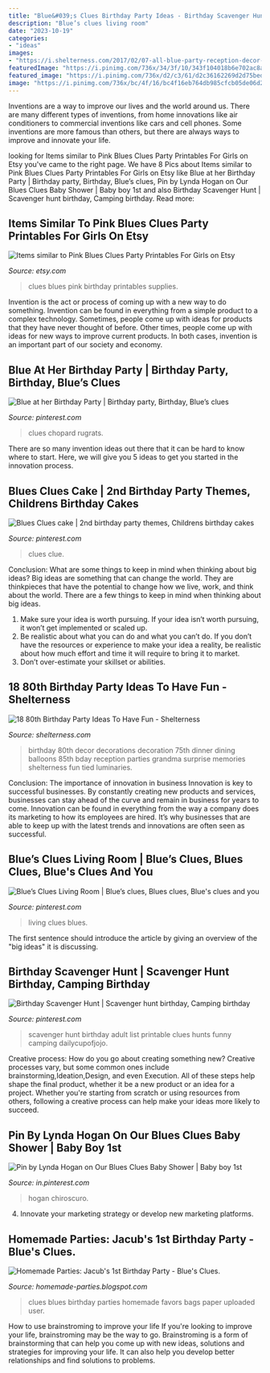 ```yaml
---
title: "Blue&#039;s Clues Birthday Party Ideas - Birthday Scavenger Hunt"
description: "Blue’s clues living room"
date: "2023-10-19"
categories:
- "ideas"
images:
- "https://i.shelterness.com/2017/02/07-all-blue-party-reception-decor-for-an-80th-birthday-party.jpg"
featuredImage: "https://i.pinimg.com/736x/34/3f/10/343f104018b6e702ac8afea285bc728f.jpg"
featured_image: "https://i.pinimg.com/736x/d2/c3/61/d2c36162269d2d75bed3b8c93c8cd7fa.jpg"
image: "https://i.pinimg.com/736x/bc/4f/16/bc4f16eb764db985cfcb05de06d25295--decorating-cakes-th-birthday.jpg"
---
```



Inventions are a way to improve our lives and the world around us. There are many different types of inventions, from home innovations like air conditioners to commercial inventions like cars and cell phones. Some inventions are more famous than others, but there are always ways to improve and innovate your life.

	

		
looking for Items similar to Pink Blues Clues Party Printables For Girls on Etsy you've came to the right page. We have 8 Pics about Items similar to Pink Blues Clues Party Printables For Girls on Etsy like Blue at her Birthday Party | Birthday party, Birthday, Blue’s clues, Pin by Lynda Hogan on Our Blues Clues Baby Shower | Baby boy 1st and also Birthday Scavenger Hunt | Scavenger hunt birthday, Camping birthday. Read more:
		
    
## Items Similar To Pink Blues Clues Party Printables For Girls On Etsy

<img loading=lazy src="https://img0.etsystatic.com/000/0/6826399/il_570xN.351576812.jpg" onerror="this.onerror=null;this.src='https://tse1.mm.bing.net/th?id=OIP.GO0gd_Rxl7vv3L3kVUsQXAHaHa&amp;pid=15.1';" alt="Items similar to Pink Blues Clues Party Printables For Girls on Etsy">

_Source: etsy.com_

>clues blues pink birthday printables supplies. 

	

Invention is the act or process of coming up with a new way to do something. Invention can be found in everything from a simple product to a complex technology. Sometimes, people come up with ideas for products that they have never thought of before. Other times, people come up with ideas for new ways to improve current products. In both cases, invention is an important part of our society and economy.

    
## Blue At Her Birthday Party | Birthday Party, Birthday, Blue’s Clues

<img loading=lazy src="https://i.pinimg.com/736x/d2/c3/61/d2c36162269d2d75bed3b8c93c8cd7fa.jpg" onerror="this.onerror=null;this.src='https://tse4.mm.bing.net/th?id=OIP.QGSmqM-M-oNCXCipfBkv3QHaJV&amp;pid=15.1';" alt="Blue at her Birthday Party | Birthday party, Birthday, Blue’s clues">

_Source: pinterest.com_

>clues chopard rugrats. 

	

There are so many invention ideas out there that it can be hard to know where to start. Here, we will give you 5 ideas to get you started in the innovation process.

    
## Blues Clues Cake | 2nd Birthday Party Themes, Childrens Birthday Cakes

<img loading=lazy src="https://i.pinimg.com/736x/bc/4f/16/bc4f16eb764db985cfcb05de06d25295--decorating-cakes-th-birthday.jpg" onerror="this.onerror=null;this.src='https://tse4.mm.bing.net/th?id=OIP.g8G_K0X_pX4bwYcMvsKb7wHaJB&amp;pid=15.1';" alt="Blues Clues cake | 2nd birthday party themes, Childrens birthday cakes">

_Source: pinterest.com_

>clues clue. 

	

Conclusion: What are some things to keep in mind when thinking about big ideas?
Big ideas are something that can change the world. They are thinkpieces that have the potential to change how we live, work, and think about the world. There are a few things to keep in mind when thinking about big ideas. 
1. Make sure your idea is worth pursuing. If your idea isn’t worth pursuing, it won’t get implemented or scaled up. 
2. Be realistic about what you can do and what you can’t do. If you don’t have the resources or experience to make your idea a reality, be realistic about how much effort and time it will require to bring it to market. 
3. Don’t over-estimate your skillset or abilities.

    
## 18 80th Birthday Party Ideas To Have Fun - Shelterness

<img loading=lazy src="https://i.shelterness.com/2017/02/07-all-blue-party-reception-decor-for-an-80th-birthday-party.jpg" onerror="this.onerror=null;this.src='https://tse3.mm.bing.net/th?id=OIP.1h5QmiweMjQ6LgKqsIyFwwHaJ4&amp;pid=15.1';" alt="18 80th Birthday Party Ideas To Have Fun - Shelterness">

_Source: shelterness.com_

>birthday 80th decor decorations decoration 75th dinner dining balloons 85th bday reception parties grandma surprise memories shelterness fun tied luminaries. 

	

Conclusion: The importance of innovation in business
Innovation is key to successful businesses. By constantly creating new products and services, businesses can stay ahead of the curve and remain in business for years to come. Innovation can be found in everything from the way a company does its marketing to how its employees are hired. It’s why businesses that are able to keep up with the latest trends and innovations are often seen as successful.

    
## Blue’s Clues Living Room | Blue’s Clues, Blues Clues, Blue&#039;s Clues And You

<img loading=lazy src="https://i.pinimg.com/736x/34/3f/10/343f104018b6e702ac8afea285bc728f.jpg" onerror="this.onerror=null;this.src='https://tse3.mm.bing.net/th?id=OIP.al0hp26O3B-3zJ9coHCZmwHaEK&amp;pid=15.1';" alt="Blue’s Clues Living Room | Blue’s clues, Blues clues, Blue&#039;s clues and you">

_Source: pinterest.com_

>living clues blues. 

	

The first sentence should introduce the article by giving an overview of the "big ideas" it is discussing.

    
## Birthday Scavenger Hunt | Scavenger Hunt Birthday, Camping Birthday

<img loading=lazy src="https://i.pinimg.com/736x/b4/68/36/b4683643a42cf79021a9711475a8cd6d.jpg" onerror="this.onerror=null;this.src='https://tse3.mm.bing.net/th?id=OIP.29MBDrDaU0aXW20ouzDGUAHaJl&amp;pid=15.1';" alt="Birthday Scavenger Hunt | Scavenger hunt birthday, Camping birthday">

_Source: pinterest.com_

>scavenger hunt birthday adult list printable clues hunts funny camping dailycupofjojo. 

	

Creative process: How do you go about creating something new?
Creative processes vary, but some common ones include brainstorming,Ideation,Design, and even Execution. All of these steps help shape the final product, whether it be a new product or an idea for a project. Whether you're starting from scratch or using resources from others, following a creative process can help make your ideas more likely to succeed.

    
## Pin By Lynda Hogan On Our Blues Clues Baby Shower | Baby Boy 1st

<img loading=lazy src="https://i.pinimg.com/736x/d5/59/f7/d559f703b4dd7b5f0d4f6abf1dd6041c.jpg" onerror="this.onerror=null;this.src='https://tse2.mm.bing.net/th?id=OIP.pvxi4fRkgunM5AzIPBR0DgHaJ4&amp;pid=15.1';" alt="Pin by Lynda Hogan on Our Blues Clues Baby Shower | Baby boy 1st">

_Source: in.pinterest.com_

>hogan chiroscuro. 

	

4. Innovate your marketing strategy or develop new marketing platforms.

    
## Homemade Parties: Jacub&#039;s 1st Birthday Party - Blue&#039;s Clues.

<img loading=lazy src="http://4.bp.blogspot.com/-95biJdWdpGo/TvXwE4wcO-I/AAAAAAAAAaI/HQgDYbBg9Rc/s1600/398500_284289828288185_216205641763271_880678_2119309102_n.jpg" onerror="this.onerror=null;this.src='https://tse2.mm.bing.net/th?id=OIP.dPIyb-4Zy-bBk98wxSSw3QHaG9&amp;pid=15.1';" alt="Homemade Parties: Jacub&#039;s 1st Birthday Party - Blue&#039;s Clues.">

_Source: homemade-parties.blogspot.com_

>clues blues birthday parties homemade favors bags paper uploaded user. 

	

How to use brainstroming to improve your life
If you're looking to improve your life, brainstroming may be the way to go. Brainstroming is a form of brainstorming that can help you come up with new ideas, solutions and strategies for improving your life. It can also help you develop better relationships and find solutions to problems.

